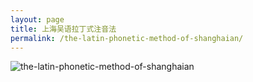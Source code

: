 ```yaml
---
layout: page
title: 上海吴语拉丁式注音法
permalink: /the-latin-phonetic-method-of-shanghaian/
---
```


![the-latin-phonetic-method-of-shanghaian](/shanghainese/images/the-latin-phonetic-method-of-shanghaian)